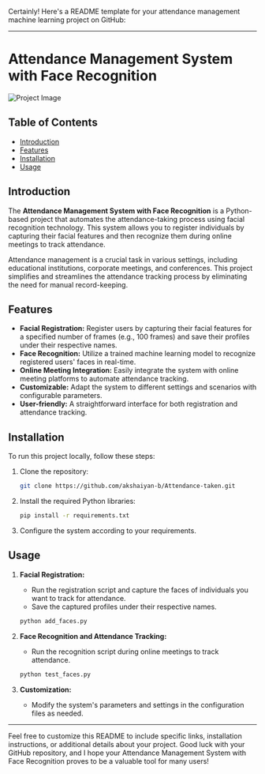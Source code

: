 Certainly! Here's a README template for your attendance management machine learning project on GitHub:

---

# Attendance Management System with Face Recognition

![Project Image](insert_project_image_link_here)

## Table of Contents

- [Introduction](#introduction)
- [Features](#features)
- [Installation](#installation)
- [Usage](#usage)

## Introduction

The **Attendance Management System with Face Recognition** is a Python-based project that automates the attendance-taking process using facial recognition technology. This system allows you to register individuals by capturing their facial features and then recognize them during online meetings to track attendance.

Attendance management is a crucial task in various settings, including educational institutions, corporate meetings, and conferences. This project simplifies and streamlines the attendance tracking process by eliminating the need for manual record-keeping.

## Features

- **Facial Registration:** Register users by capturing their facial features for a specified number of frames (e.g., 100 frames) and save their profiles under their respective names.
- **Face Recognition:** Utilize a trained machine learning model to recognize registered users' faces in real-time.
- **Online Meeting Integration:** Easily integrate the system with online meeting platforms to automate attendance tracking.
- **Customizable:** Adapt the system to different settings and scenarios with configurable parameters.
- **User-friendly:** A straightforward interface for both registration and attendance tracking.


## Installation

To run this project locally, follow these steps:

1. Clone the repository:

   ```bash
   git clone https://github.com/akshaiyan-b/Attendance-taken.git
   ```

2. Install the required Python libraries:

   ```bash
   pip install -r requirements.txt
   ```

3. Configure the system according to your requirements.

## Usage

1. **Facial Registration:**

   - Run the registration script and capture the faces of individuals you want to track for attendance.
   - Save the captured profiles under their respective names.

   ```bash
   python add_faces.py
   ```

2. **Face Recognition and Attendance Tracking:**

   - Run the recognition script during online meetings to track attendance.

   ```bash
   python test_faces.py
   ```

3. **Customization:**

   - Modify the system's parameters and settings in the configuration files as needed.

---

Feel free to customize this README to include specific links, installation instructions, or additional details about your project. Good luck with your GitHub repository, and I hope your Attendance Management System with Face Recognition proves to be a valuable tool for many users!

